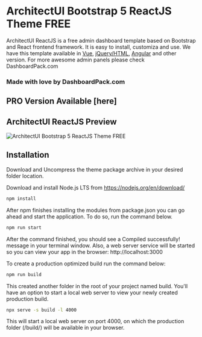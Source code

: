 # ArchitectUI Bootstrap 5 ReactJS Theme FREE

ArchitectUI ReactJS is a free admin dashboard template based on Bootstrap and React frontend framework. It is easy to install, customiza and use. We have this template available in [Vue](https://dashboardpack.com/theme-details/architectui-dashboard-vue-pro/), [jQuery/HTML](https://dashboardpack.com/theme-details/architectui-dashboard-html-pro), [Angular](https://dashboardpack.com/theme-details/architectui-angular-7-bootstrap-material-design-pro?v=7516fd43adaa) and other version. For more awesome admin panels please check DashboardPack.com

### Made with love by DashboardPack.com

## PRO Version Available [here]

## ArchitectUI ReactJS Preview

![ArchitectUI Bootstrap 5 ReactJS Theme FREE](https://colorlib.com/wp/wp-content/uploads/sites/2/architectui-react-free.jpg)

## Installation

Download and Uncompress the theme package archive in your desired folder location.

Download and install Node.js LTS from https://nodejs.org/en/download/

```bash
npm install
```

After npm finishes installing the modules from package.json you can go ahead and start the application. To do so, run the command below.

```bash
npm run start
```

After the command finished, you should see a Compiled successfully! message in your terminal window. Also, a web server service will be started so you can view your app in the browser: http://localhost:3000

To create a production optimized build run the command below:

```bash
npm run build
```

This created another folder in the root of your project named build. You'll have an option to start a local web server to view your newly created production build.

```bash
npx serve -s build -l 4000
```

This will start a local web server on port 4000, on which the production folder (/build/) will be available in your browser.
